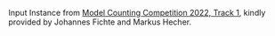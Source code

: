 Input Instance from [Model Counting Competition 2022, Track 1](https://datashare.tu-dresden.de/index.php/s/7iZSNgKT27FEsGX), kindly provided by Johannes Fichte and Markus Hecher.